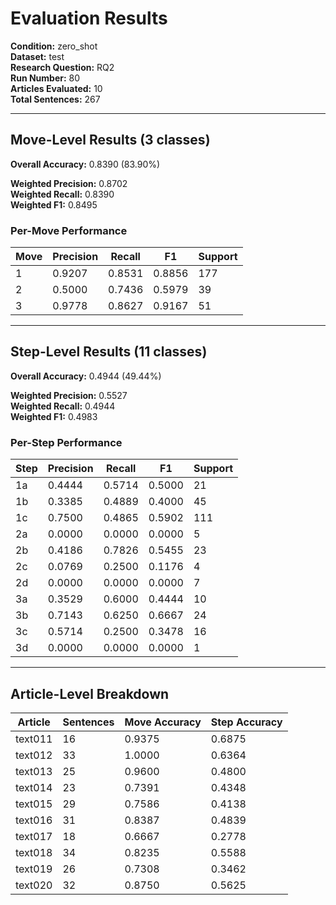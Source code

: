 # Evaluation Results

**Condition:** zero_shot  
**Dataset:** test  
**Research Question:** RQ2  
**Run Number:** 80  
**Articles Evaluated:** 10  
**Total Sentences:** 267  

---

## Move-Level Results (3 classes)

**Overall Accuracy:** 0.8390 (83.90%)  

**Weighted Precision:** 0.8702  
**Weighted Recall:** 0.8390  
**Weighted F1:** 0.8495  

### Per-Move Performance

| Move | Precision | Recall | F1 | Support |
|------|-----------|--------|----|---------|
| 1 | 0.9207 | 0.8531 | 0.8856 | 177 |
| 2 | 0.5000 | 0.7436 | 0.5979 | 39 |
| 3 | 0.9778 | 0.8627 | 0.9167 | 51 |

---

## Step-Level Results (11 classes)

**Overall Accuracy:** 0.4944 (49.44%)  

**Weighted Precision:** 0.5527  
**Weighted Recall:** 0.4944  
**Weighted F1:** 0.4983  

### Per-Step Performance

| Step | Precision | Recall | F1 | Support |
|------|-----------|--------|----|---------|
| 1a | 0.4444 | 0.5714 | 0.5000 | 21 |
| 1b | 0.3385 | 0.4889 | 0.4000 | 45 |
| 1c | 0.7500 | 0.4865 | 0.5902 | 111 |
| 2a | 0.0000 | 0.0000 | 0.0000 | 5 |
| 2b | 0.4186 | 0.7826 | 0.5455 | 23 |
| 2c | 0.0769 | 0.2500 | 0.1176 | 4 |
| 2d | 0.0000 | 0.0000 | 0.0000 | 7 |
| 3a | 0.3529 | 0.6000 | 0.4444 | 10 |
| 3b | 0.7143 | 0.6250 | 0.6667 | 24 |
| 3c | 0.5714 | 0.2500 | 0.3478 | 16 |
| 3d | 0.0000 | 0.0000 | 0.0000 | 1 |

---

## Article-Level Breakdown

| Article | Sentences | Move Accuracy | Step Accuracy |
|---------|-----------|---------------|---------------|
| text011 | 16 | 0.9375 | 0.6875 |
| text012 | 33 | 1.0000 | 0.6364 |
| text013 | 25 | 0.9600 | 0.4800 |
| text014 | 23 | 0.7391 | 0.4348 |
| text015 | 29 | 0.7586 | 0.4138 |
| text016 | 31 | 0.8387 | 0.4839 |
| text017 | 18 | 0.6667 | 0.2778 |
| text018 | 34 | 0.8235 | 0.5588 |
| text019 | 26 | 0.7308 | 0.3462 |
| text020 | 32 | 0.8750 | 0.5625 |
